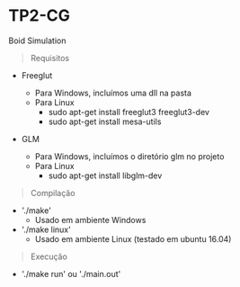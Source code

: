 # TP2-CG
Boid Simulation

> Requisitos
- Freeglut
    + Para Windows, incluímos uma dll na pasta
    + Para Linux
        - sudo apt-get install freeglut3 freeglut3-dev
        - sudo apt-get install mesa-utils 

- GLM
    + Para Windows, incluímos o diretório glm no projeto
    + Para Linux
        - sudo apt-get install libglm-dev

> Compilação
- './make'
    + Usado em ambiente Windows 
- './make linux'
    + Usado em ambiente Linux (testado em ubuntu 16.04)

> Execução
- './make run' ou './main.out'
